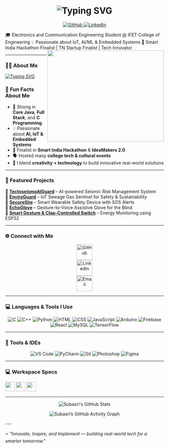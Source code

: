 <!-- Animated Name Header -->
<h1 align="center">
  <img src="https://readme-typing-svg.herokuapp.com?font=Poppins&size=35&pause=1000&color=00C7B7&center=true&vCenter=true&width=600&lines=Hi+there+👋;I'm+Subasri+JD+✨;ECE+Student+|+IoT+and+AI+Enthusiast;Innovator+|+Hackathon+Finalist+🏆" alt="Typing SVG" />
</h1>

<!-- Social Media Links -->
<p align="center">
  <a href="https://github.com/SUBA9995" target="_blank">
    <img src="https://img.shields.io/badge/GitHub-181717?style=for-the-badge&logo=github&logoColor=white" alt="GitHub"/>
  </a>
  <a href="https://www.linkedin.com/in/subasri-jd-6223a225a/" target="_blank">
    <img src="https://img.shields.io/badge/LinkedIn-0A66C2?style=for-the-badge&logo=linkedin&logoColor=white" alt="LinkedIn"/>
  </a>
</p>
🎓 Electronics and Communication Engineering Student @ IFET College of Engineering  
💡 Passionate about IoT, AI/ML & Embedded Systems  
🚀 Smart India Hackathon Finalist | TN Startup Finalist | Tech Innovator  

<img align="right" width="370" height="290" src="https://i.pinimg.com/originals/17/8a/2c/178a2cc52f4ff6c5874c157a9b06c9c9.gif">

---

### 👩‍💻 About Me  
[![Typing SVG](https://readme-typing-svg.demolab.com?font=Poppins&size=22&pause=1000&color=FF69B4&width=600&lines=IoT+Developer+💡;AI+%26+ML+Explorer+🤖;Embedded+Systems+Innovator+⚙️;Hackathon+Finalist+🏆;Tech+Speaker+%26+Organizer+🎤)](https://git.io/typing-svg)

### 🌟 **Fun Facts About Me**
- 🎯 Strong in **Core Java**, **Full Stack**, and **C Programming**
- 💡 Passionate about **AI, IoT & Embedded Systems**
- 🧩 Finalist in **Smart India Hackathon** & **IdeaMakers 2.0**
- 🗣️ Hosted many **college tech & cultural events**
- 💖 I blend **creativity + technology** to build innovative real-world solutions

---

### 💼 Featured Projects  
🔹 [**TectoseismoAIGuard**](#) – AI-powered Seismic Risk Management System  
🔹 [**EnviroGuard**](#) – IoT Sewage Gas Sentinel for Safety & Sustainability  
🔹 [**SecureShe**](#) – Smart Wearable Safety Device with SOS Alerts  
🔹 [**EchoGlove**](#) – Gesture-to-Voice Assistive Glove for the Blind  
🔹 [**Smart Gesture & Clap-Controlled Switch**](#) – Energy Monitoring using ESP32  

---

### 🌐 **Connect with Me**
<p align="center">
  <a href="https://github.com/SUBA9995" target="_blank">
    <img src="https://img.icons8.com/nolan/64/github.png" width="50" title="GitHub"/>
  </a><br>
  <a href="https://www.linkedin.com/in/subasri-jd-6223a225a/" target="_blank">
    <img src="https://img.icons8.com/nolan/64/linkedin.png" width="50" title="LinkedIn"/>
  </a><br>
  <a href="mailto:subasrijd2003@gmail.com" target="_blank">
    <img src="https://img.icons8.com/nolan/64/gmail.png" width="50" title="Email"/>
  </a>
</p>

---

### 💻 **Languages & Tools I Use**
<p align="center">
  <img src="https://img.icons8.com/color/48/c-programming.png" title="C"/>
  <img src="https://img.icons8.com/color/48/c-plus-plus-logo.png" title="C++"/>
  <img src="https://img.icons8.com/color/48/python.png" title="Python"/>
  <img src="https://img.icons8.com/color/48/html-5.png" title="HTML"/>
  <img src="https://img.icons8.com/color/48/css3.png" title="CSS"/>
  <img src="https://img.icons8.com/color/48/javascript.png" title="JavaScript"/>
  <img src="https://img.icons8.com/color/48/arduino.png" title="Arduino"/>
  <img src="https://img.icons8.com/color/48/firebase.png" title="Firebase"/>
  <img src="https://img.icons8.com/color/48/react-native.png" title="React"/>
  <img src="https://img.icons8.com/color/48/mysql-logo.png" title="MySQL"/>
  <img src="https://img.icons8.com/color/48/tensorflow.png" title="TensorFlow"/>
</p>

---

### 🧠 **Tools & IDEs**
<p align="center">
  <img src="https://img.icons8.com/color/48/visual-studio-code-2019.png" title="VS Code"/>
  <img src="https://img.icons8.com/color/48/pycharm.png" title="PyCharm"/>
  <img src="https://img.icons8.com/color/48/git.png" title="Git"/>
  <img src="https://img.icons8.com/color/48/adobe-photoshop.png" title="Photoshop"/>
  <img src="https://img.icons8.com/color/48/figma--v1.png" title="Figma"/>
</p>

---


### 💻 Workspace Specs  
<img height="30" src="https://img.shields.io/badge/Windows-10_Pro-0078D6?style=for-the-badge&logo=windows&logoColor=white"/>  
<img height="30" src="https://img.shields.io/badge/ESP32-Open_Source-FF6F00?style=for-the-badge&logo=espressif&logoColor=white"/>  
<img height="30" src="https://img.shields.io/badge/Arduino-Uno-00979D?style=for-the-badge&logo=arduino&logoColor=white"/>  

---

<!-- GitHub Stats -->
<p align="center">
  <img src="https://github-readme-stats.vercel.app/api?username=SUBA9995&show_icons=true&theme=radical&hide=issues,contribs" alt="Subasri's GitHub Stats" />
</p>

<!-- GitHub Activity Graph -->
<p align="center">
  <img src="https://github-readme-activity-graph.vercel.app/graph?username=SUBA9995&bg_color=0d1117&color=00ffee&line=00bfbf&point=ffffff&area=true&hide_border=true" alt="Subasri’s GitHub Activity Graph" />
</p>
---

⭐ *"Innovate, Inspire, and Implement — building real-world tech for a smarter tomorrow."*  
